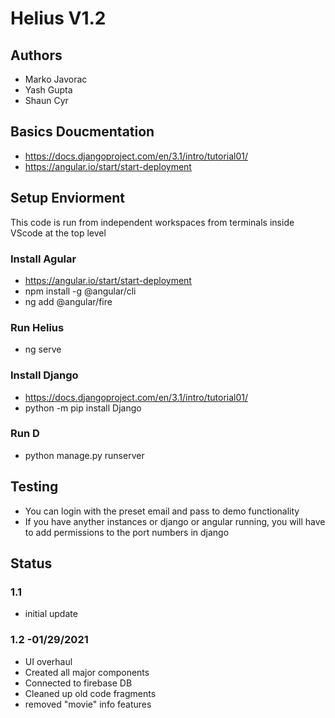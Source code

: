 # Helius V1.2

## Authors
- Marko Javorac
- Yash Gupta
- Shaun Cyr

## Basics Doucmentation
- https://docs.djangoproject.com/en/3.1/intro/tutorial01/
- https://angular.io/start/start-deployment

## Setup Enviorment
This code is run from independent workspaces from terminals inside VScode at the top level

### Install Agular
- https://angular.io/start/start-deployment
- npm install -g @angular/cli
- ng add @angular/fire

### Run Helius
- ng serve

### Install Django
- https://docs.djangoproject.com/en/3.1/intro/tutorial01/
- python -m pip install Django

### Run D
- python manage.py runserver

## Testing
- You can login with the preset email and pass to demo functionality
- If you have anyther instances or django or angular running, you will have to add permissions to the port numbers in django

## Status
### 1.1
- initial update
### 1.2 -01/29/2021
- UI overhaul
- Created all major components
- Connected to firebase DB
- Cleaned up old code fragments
- removed "movie" info features

